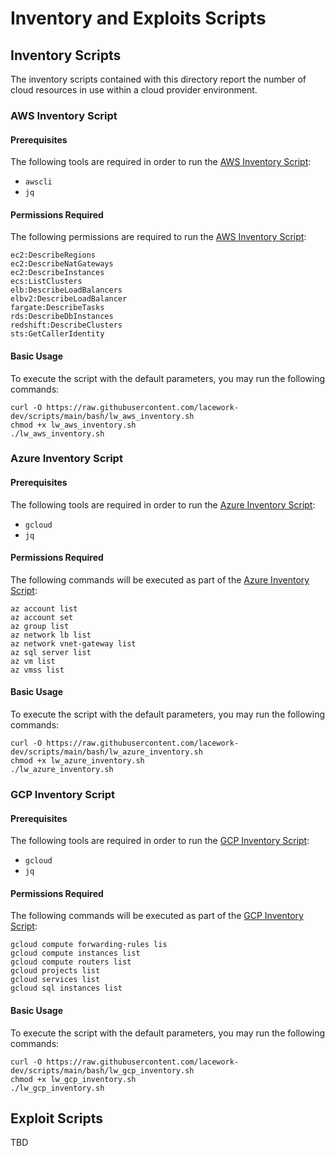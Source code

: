 # Inventory and Exploits Scripts
## Inventory Scripts
The inventory scripts contained with this directory report the number of cloud resources in use within a cloud provider environment.

### AWS Inventory Script
#### Prerequisites
The following tools are required in order to run the [AWS Inventory Script](./lw_aws_inventory.sh):
- `awscli`
- `jq`
#### Permissions Required
The following permissions are required to run the [AWS Inventory Script](./lw_aws_inventory.sh):


```
ec2:DescribeRegions
ec2:DescribeNatGateways
ec2:DescribeInstances
ecs:ListClusters
elb:DescribeLoadBalancers
elbv2:DescribeLoadBalancer
fargate:DescribeTasks
rds:DescribeDbInstances
redshift:DescribeClusters
sts:GetCallerIdentity
```

#### Basic Usage
To execute the script with the default parameters, you may run the following commands:
```
curl -O https://raw.githubusercontent.com/lacework-dev/scripts/main/bash/lw_aws_inventory.sh
chmod +x lw_aws_inventory.sh
./lw_aws_inventory.sh
```

### Azure Inventory Script
#### Prerequisites
The following tools are required in order to run the [Azure Inventory Script](./lw_azure_inventory.sh):

- `gcloud`
- `jq`

#### Permissions Required
The following commands will be executed as part of the [Azure Inventory Script](./lw_azure_inventory.sh):

```
az account list
az account set
az group list
az network lb list
az network vnet-gateway list
az sql server list
az vm list
az vmss list
```
#### Basic Usage
To execute the script with the default parameters, you may run the following commands:
```
curl -O https://raw.githubusercontent.com/lacework-dev/scripts/main/bash/lw_azure_inventory.sh
chmod +x lw_azure_inventory.sh
./lw_azure_inventory.sh
```
### GCP Inventory Script
#### Prerequisites
The following tools are required in order to run the [GCP Inventory Script](./lw_gcp_inventory.sh):
- `gcloud`
- `jq`
#### Permissions Required
The following commands will be executed as part of the [GCP Inventory Script](./lw_gcp_inventory.sh):

```
gcloud compute forwarding-rules lis
gcloud compute instances list
gcloud compute routers list
gcloud projects list
gcloud services list
gcloud sql instances list
```
#### Basic Usage
To execute the script with the default parameters, you may run the following commands:
```
curl -O https://raw.githubusercontent.com/lacework-dev/scripts/main/bash/lw_gcp_inventory.sh
chmod +x lw_gcp_inventory.sh
./lw_gcp_inventory.sh
```
## Exploit Scripts
TBD